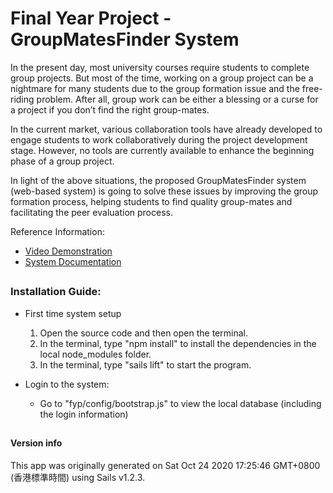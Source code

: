 # Final Year Project - GroupMatesFinder System

In the present day, most university courses require students to complete group projects. But most of the time, working on a group project can be a nightmare for many students due to the group formation issue and the free-riding problem. After all, group work can be either a blessing or a curse for a project if you don’t find the right group-mates.

In the current market, various collaboration tools have already developed to engage students to work collaboratively during the project development stage. However, no tools are currently available to enhance the beginning phase of a group project. 

In light of the above situations, the proposed GroupMatesFinder system (web-based system) is going to solve these issues by improving the group formation process, helping students to find quality group-mates and facilitating the peer evaluation process. 
  
  
Reference Information:
+ [Video Demonstration](https://fyp.comp.hkbu.edu.hk/poster/2020/poster.php?id=192)
+ [System Documentation](https://drive.google.com/drive/folders/1LlTD2rMromX3LcJBTpktEsn6CkNeR8o6?usp=sharing)

##

### Installation Guide:

+ First time system setup 
  1. Open the source code and then open the terminal.
  1. In the terminal, type "npm install" to install the dependencies in the local node_modules folder.
  1. In the terminal, type "sails lift" to start the program.

+ Login to the system:
  * Go to "fyp/config/bootstrap.js" to view the local database (including the login information)

##

#### Version info

This app was originally generated on Sat Oct 24 2020 17:25:46 GMT+0800 (香港標準時間) using Sails v1.2.3.

<!-- Internally, Sails used [`sails-generate@1.16.13`](https://github.com/balderdashy/sails-generate/tree/v1.16.13/lib/core-generators/new). -->



<!--
Note:  Generators are usually run using the globally-installed `sails` CLI (command-line interface).  This CLI version is _environment-specific_ rather than app-specific, thus over time, as a project's dependencies are upgraded or the project is worked on by different developers on different computers using different versions of Node.js, the Sails dependency in its package.json file may differ from the globally-installed Sails CLI release it was originally generated with.  (Be sure to always check out the relevant [upgrading guides](https://sailsjs.com/upgrading) before upgrading the version of Sails used by your app.  If you're stuck, [get help here](https://sailsjs.com/support).)
-->


